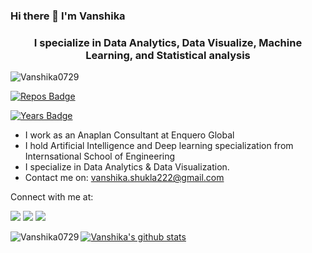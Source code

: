 ### Hi there 👋 I'm Vanshika
<h3 align="center">I specialize in Data Analytics, Data Visualize, Machine Learning, and Statistical analysis</h3>

<img src="https://komarev.com/ghpvc/?username=Vanshika0729" alt="Vanshika0729" />
  
[![Repos Badge](https://badges.pufler.dev/repos/Vanshika0729)](https://badges.pufler.dev)

[![Years Badge](https://badges.pufler.dev/years/Vanshika0729)](https://badges.pufler.dev)


- I work as an Anaplan Consultant at Enquero Global
- I hold Artificial Intelligence and Deep learning specialization from Internsational School of Engineering
- I specialize in Data Analytics & Data Visualization.
- Contact me on: vanshika.shukla222@gmail.com

Connect with me at:

[<img src="https://img.shields.io/badge/linkedin-%230077B5.svg?&style=for-the-badge&logo=linkedin&logoColor=white"/>](https://www.linkedin.com/in/vanshika-shukla/)
[<img src="https://img.shields.io/badge/medium-%2312100E.svg?&style=for-the-badge&logo=medium&logoColor=white"/>](https://vanshikashukla.medium.com/) 
[<img src = "https://img.shields.io/badge/facebook-%231877F2.svg?&style=for-the-badge&logo=facebook&logoColor=white">](https://www.facebook.com/vanshika.shukla.75/)


[![Vanshika's github stats](https://github-readme-stats.vercel.app/api?username=Vanshika0729)](https://github.com/Vanshika0729/github-readme-stats)<img align="left" src="https://github-readme-stats.vercel.app/api/top-langs/?username=Vanshika0729&layout=compact&hide=html" alt="Vanshika0729" />
